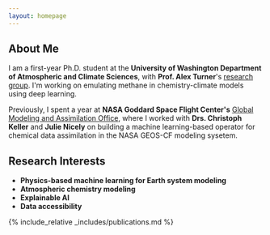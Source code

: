 ```yaml
---
layout: homepage
---
```


## About Me

I am a first-year Ph.D. student at the **University of Washington Department of Atmospheric and Climate Sciences**, with **Prof. Alex Turner**'s [research group](https://alexjturner.github.io/). I'm working on emulating methane in chemistry-climate models using deep learning.

Previously, I spent a year at **NASA Goddard Space Flight Center's** [Global Modeling and Assimilation Office](https://gmao.gsfc.nasa.gov/), where I worked with **Drs. Christoph Keller** and **Julie Nicely** on building a machine learning-based operator for chemical data assimilation in the NASA GEOS-CF modeling sysetem.

## Research Interests

- **Physics-based machine learning for Earth system modeling**
- **Atmospheric chemistry modeling**
- **Explainable AI**
- **Data accessibility**

{% include_relative _includes/publications.md %}
